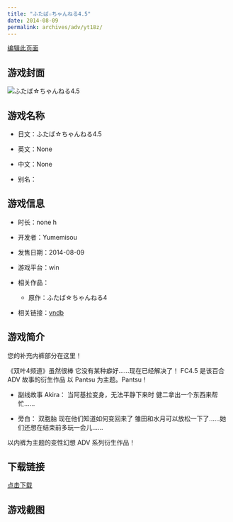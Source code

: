 ```yaml
---
title: "ふたば☆ちゃんねる4.5"
date: 2014-08-09
permalink: archives/adv/yt18z/
---
```

[编辑此页面](https://github.com/ACG-3/ADV3-source/blob/main/source/_posts/%E3%81%B5%E3%81%9F%E3%81%B0%E2%98%86%E3%81%A1%E3%82%83%E3%82%93%E3%81%AD%E3%82%8B4.5.md)

## 游戏封面

![ふたば☆ちゃんねる4.5](https://pan.timero.xyz/d/onedrive/img_lib_001/%E3%81%B5%E3%81%9F%E3%81%B0%E2%98%86%E3%81%A1%E3%82%83%E3%82%93%E3%81%AD%E3%82%8B4.5_cover.avif)


## 游戏名称

- 日文：ふたば☆ちゃんねる4.5
- 英文：None
- 中文：None

- 别名：


## 游戏信息

- 时长：none h
- 开发者：Yumemisou
- 发售日期：2014-08-09
- 游戏平台：win
- 相关作品：
   - 原作：ふたば☆ちゃんねる4

- 相关链接：[vndb](https://vndb.org/v15799)


## 游戏简介

您的补充内裤部分在这里！

《双叶4频道》虽然很棒
它没有某种癖好......现在已经解决了！
FC4.5 是该百合 ADV 故事的衍生作品
以 Pantsu 为主题。Pantsu！

* 副线故事 Akira：
当阿基拉变身，无法平静下来时
健二拿出一个东西来帮忙......

* 旁白： 双胞胎
现在他们知道如何变回来了
雏田和水月可以放松一下了......她们还想在结束前多玩一会儿......

以内裤为主题的变性幻想 ADV 系列衍生作品！




## 下载链接

[点击下载](https://pan.timero.xyz/onedrive/adv_lib_001/%E3%81%B5%E3%81%9F%E3%81%B0%E2%98%86%E3%81%A1%E3%82%83%E3%82%93%E3%81%AD%E3%82%8B4.5)


## 游戏截图


